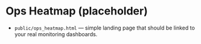 # Ops Heatmap (placeholder)
- `public/ops_heatmap.html` — simple landing page that should be linked to your real monitoring dashboards.

